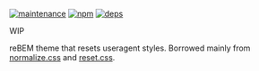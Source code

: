 [![maintenance](https://img.shields.io/badge/maintained-no-red.svg?style=flat-square)](http://unmaintained.tech)
[![npm](https://img.shields.io/npm/v/rebem-theme-reset.svg?style=flat-square)](https://www.npmjs.com/package/rebem-theme-reset)
[![deps](https://img.shields.io/gemnasium/rebem/theme-reset.svg?style=flat-square)](https://gemnasium.com/rebem/theme-reset)

WIP

reBEM theme that resets useragent styles. Borrowed mainly from [normalize.css](https://github.com/necolas/normalize.css/) and [reset.css](http://cssreset.com/scripts/eric-meyer-reset-css/).
